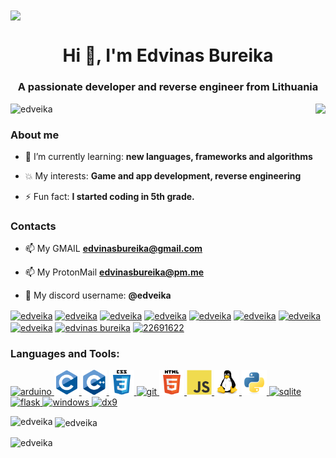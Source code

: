 <img position="top" align="center" src="https://user-images.githubusercontent.com/74038190/240304586-d48893bd-0757-481c-8d7e-ba3e163feae7.png">          
<h1 align="center">Hi 👋, I'm Edvinas Bureika</h1>
<h3 align="center">A passionate developer and reverse engineer from Lithuania</h3>
<img align="right" src="https://user-images.githubusercontent.com/74038190/229223156-0cbdaba9-3128-4d8e-8719-b6b4cf741b67.gif">
  
<p align="left"> <img src="https://komarev.com/ghpvc/?username=edveika&label=Profile%20views&color=0e75b6&style=for-the-badge&color=blue" alt="edveika" /> </p>

<h3 align="left">About me</h3>

- 🌱 I’m currently learning: **new languages, frameworks and algorithms**

- 💥 My interests: **Game and app development, reverse engineering**

- ⚡ Fun fact: **I started coding in 5th grade.**

<h3 align="left">Contacts</h3>

- 📫 My GMAIL **edvinasbureika@gmail.com**

- 📫 My ProtonMail **edvinasbureika@pm.me**

- 👾 My discord username: **@edveika**

<p align="left">
<a href="https://github.com/Edveika" target="blank"><img align="center" src="https://github.com/fluidicon.png" alt="edveika" height="30" width="30" /></a>
<a href="https://gitlab.com/Edveika" target="blank"><img align="center" src="https://gitlab.com/assets/favicon-72a2cad5025aa931d6ea56c3201d1f18e68a8cd39788c7c80d5b2b82aa5143ef.png" alt="edveika" height="30" width="30" /></a>
<a href="https://bitbucket.org/edveika" target="blank"><img align="center" src="https://cdn4.iconfinder.com/data/icons/logos-and-brands/512/44_Bitbucket_logo_logos-512.png" alt="edveika" height="30" width="30" /></a>
<a href="https://twitter.com/edveika" target="blank"><img align="center" src="https://raw.githubusercontent.com/rahuldkjain/github-profile-readme-generator/master/src/images/icons/Social/twitter.svg" alt="edveika" height="30" width="40" /></a>
<a href="https://www.reddit.com/user/Edveika" target="blank"><img align="center" src="https://www.redditstatic.com/desktop2x/img/favicon/ms-icon-144x144.png" alt="edveika" height="30" width="30" /></a>
<a href="https://matrix.to/#/@edveika:matrix.org" target="blank"><img align="center" src="https://element.io/images/favicon.png" alt="edveika" height="30" width="30" /></a>
<a href="https://t.me/edveika" target="blank"><img align="center" src="https://telegram.org/img/t_logo.png" alt="edveika" height="30" width="30" /></a>
<a href="https://signal.group/#CjQKIG4DNY7pgxqq8MVYfX4pqxB9mL4Sg35FgXpAbX7wMvF5EhA7Ek9gwHJHCbAjsZuj81E6" target="blank"><img align="center" src="https://signal.org/assets/favicon/ms-icon-144x144-c87fa9bc9f7648a5dc55c8bb767caa2c9f3ff5d13dbdce9eb82e75e14ebe41d9.png" alt="edveika" height="30" width="30"/></a>
<a href="https://www.linkedin.com/in/edvinas-bureika-815575294/" target="blank"><img align="center" src="https://raw.githubusercontent.com/rahuldkjain/github-profile-readme-generator/master/src/images/icons/Social/linked-in-alt.svg" alt="edvinas bureika" height="30" width="40" /></a>
<a href="https://stackoverflow.com/users/22691622" target="blank"><img align="center" src="https://raw.githubusercontent.com/rahuldkjain/github-profile-readme-generator/master/src/images/icons/Social/stack-overflow.svg" alt="22691622" height="30" width="40" /></a>
</p>

<h3 align="left">Languages and Tools:</h3>
<p align="left"> 
  <a href="https://www.arduino.cc/" target="_blank" rel="noreferrer"> <img src="https://cdn.worldvectorlogo.com/logos/arduino-1.svg" alt="arduino" width="40" height="40"/> </a> <a href="https://www.cprogramming.com/" target="_blank" rel="noreferrer"> <img src="https://raw.githubusercontent.com/devicons/devicon/master/icons/c/c-original.svg" alt="c" width="40" height="40"/> </a> <a href="https://www.w3schools.com/cpp/" target="_blank" rel="noreferrer"> <img src="https://raw.githubusercontent.com/devicons/devicon/master/icons/cplusplus/cplusplus-original.svg" alt="cplusplus" width="40" height="40"/> </a> <a href="https://www.w3schools.com/css/" target="_blank" rel="noreferrer"> <img src="https://raw.githubusercontent.com/devicons/devicon/master/icons/css3/css3-original-wordmark.svg" alt="css3" width="40" height="40"/> </a> <a href="https://git-scm.com/" target="_blank" rel="noreferrer"> <img src="https://www.vectorlogo.zone/logos/git-scm/git-scm-icon.svg" alt="git" width="40" height="40"/> </a> <a href="https://www.w3.org/html/" target="_blank" rel="noreferrer"> <img src="https://raw.githubusercontent.com/devicons/devicon/master/icons/html5/html5-original-wordmark.svg" alt="html5" width="40" height="40"/> </a> <a href="https://developer.mozilla.org/en-US/docs/Web/JavaScript" target="_blank" rel="noreferrer"> <img src="https://raw.githubusercontent.com/devicons/devicon/master/icons/javascript/javascript-original.svg" alt="javascript" width="40" height="40"/> </a> <a href="https://www.linux.org/" target="_blank" rel="noreferrer"> <img src="https://raw.githubusercontent.com/devicons/devicon/master/icons/linux/linux-original.svg" alt="linux" width="40" height="40"/> </a> <a href="https://www.python.org" target="_blank" rel="noreferrer"> <img src="https://raw.githubusercontent.com/devicons/devicon/master/icons/python/python-original.svg" alt="python" width="40" height="40"/> </a> <a href="https://www.sqlite.org/" target="_blank" rel="noreferrer"> <img src="https://www.vectorlogo.zone/logos/sqlite/sqlite-icon.svg" alt="sqlite" width="40" height="40"/> </a> <a href="https://flask.palletsprojects.com/" target="_blank" rel="noreferrer"> <img src="https://flask.palletsprojects.com/en/3.0.x/_static/shortcut-icon.png" alt="flask" width="40" height="40"/> </a> <a href="https://learn.microsoft.com/en-us/windows/win32/apiindex/windows-api-list" target="_blank" rel="noreferrer"> <img src="https://seeklogo.com/images/W/windows-11-icon-logo-6C39629E45-seeklogo.com.png" alt="windows" width="40" height="40"/> </a> <a href="https://learn.microsoft.com/en-us/windows/win32/direct3d9/dx9-graphics" target="_blank" rel="noreferrer"> <img src="https://i.extremetech.com/imagery/content-types/02HWHiNzvIvu1nq0Fq58Isz/hero-image.fill.size_994x559.v1678673193.jpg" alt="dx9" width="50" height="40"/> </a>
</p>

<p><img align="left" src="https://github-readme-stats.vercel.app/api/top-langs?username=edveika&show_icons=true&locale=en&layout=compact" alt="edveika" /></p>

<p>&nbsp;<img align="center" src="https://github-readme-stats.vercel.app/api?username=edveika&show_icons=true&locale=en" alt="edveika" /></p>

<p><img align="center" src="https://github-readme-streak-stats.herokuapp.com/?user=edveika&" alt="edveika" /></p>

